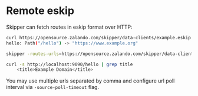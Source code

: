 # Remote eskip

Skipper can fetch routes in eskip format over HTTP:

```sh
curl https://opensource.zalando.com/skipper/data-clients/example.eskip
hello: Path("/hello") -> "https://www.example.org"

skipper -routes-urls=https://opensource.zalando.com/skipper/data-clients/example.eskip

curl -s http://localhost:9090/hello | grep title
    <title>Example Domain</title>
```

You may use multiple urls separated by comma and configure url poll interval via `-source-poll-timeout` flag.
